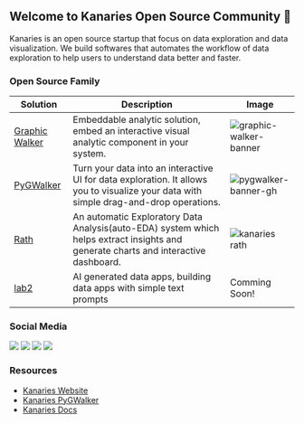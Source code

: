## Welcome to Kanaries Open Source Community 👋

<!--

**Here are some ideas to get you started:**

🙋‍♀️ A short introduction - what is your organization all about?
🌈 Contribution guidelines - how can the community get involved?
👩‍💻 Useful resources - where can the community find your docs? Is there anything else the community should know?
🍿 Fun facts - what does your team eat for breakfast?
🧙 Remember, you can do mighty things with the power of [Markdown](https://docs.github.com/github/writing-on-github/getting-started-with-writing-and-formatting-on-github/basic-writing-and-formatting-syntax)
-->


Kanaries is an open source startup that focus on data exploration and data visualization. We build softwares that automates the workflow of data exploration to help users to understand data better and faster.

### Open Source Family

| Solution | Description | Image |
| - | - | - |
| [Graphic Walker](https://kanaries.net/graphic-walker) | Embeddable analytic solution, embed an interactive visual analytic component in your system. | ![graphic-walker-banner](https://pub-8e7aa5bf51e049199c78b4bc744533f8.r2.dev/graphic-walker-banner202402.png) |
| [PyGWalker](https://kanaries.net/pygwalker) | Turn your data into an interactive UI for data exploration. It allows you to visualize your data with simple drag-and-drop operations. | ![pygwalker-banner-gh](https://github.com/Kanaries/.github/assets/22167673/427e5ded-f6a7-407e-9312-d439319c6fb0) |
| [Rath](https://kanaries.net/rath) | An automatic Exploratory Data Analysis(auto-EDA) system which helps extract insights and generate charts and interactive dashboard. | ![kanaries rath](https://camo.githubusercontent.com/cdfa9c7aad0361e06108ae4b4eb37a2c87cbc89ebd8bc58c0494c7f3682c883c/68747470733a2f2f646f63732d75732e6f73732d75732d776573742d312e616c6979756e63732e636f6d2f696d616765732f726561646d652f726174682d6d61696e2d62616e6e6572322e706e67)|
| [lab2](https://lab2.dev) | AI generated data apps, building data apps with simple text prompts | Comming Soon! |


### Social Media
[![](https://img.shields.io/badge/twitter-kanaries_data-03A9F4?style=flat-square&logo=twitter)](https://twitter.com/kanaries_data)
[![](https://img.shields.io/discord/987366424634884096?color=%237289da&label=Discord&logo=discord&logoColor=white&style=flat-square)](https://discord.gg/WWHraZ8SeV)
[![](https://img.shields.io/badge/YouTube-red?style=flat-square&logo=youtube&logoColor=white)](https://www.youtube.com/@kanaries_data)
[![](https://img.shields.io/badge/LinkedIn-blue?style=flat-square&logo=linkedin&logoColor=white)](https://www.linkedin.com/company/kanaries-data/)

### Resources

+ [Kanaries Website](https://kanaries.net)
+ [Kanaries PyGWalker](https://kanaries.net/pygwalker)
+ [Kanaries Docs](https://docs.kanaries.net)


